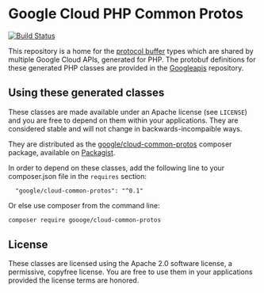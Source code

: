 # Google Cloud PHP Common Protos

[![Build Status](https://api.travis-ci.org/googleapis/google-cloud-php-common-protos.svg?branch=master)](https://travis-ci.org/googleapis/google-cloud-php-common-protos)

This repository is a home for the [protocol buffer][protobuf] types which are
shared by multiple Google Cloud APIs, generated for PHP.
The protobuf definitions for these generated PHP classes are provided in the
[Googleapis][googleapis] repository.

## Using these generated classes

These classes are made available under an Apache license (see `LICENSE`) and
you are free to depend on them within your applications. They are
considered stable and will not change in backwards-incompaible ways.

They are distributed as the [google/cloud-common-protos][packagist-cloud-common-protos]
composer package, available on [Packagist][packagist].

In order to depend on these classes, add the following line to your
composer.json file in the `requires` section:

```
  "google/cloud-common-protos": "^0.1"
```

Or else use composer from the command line:

```bash
composer require goooge/cloud-common-protos
```

## License

These classes are licensed using the Apache 2.0 software license, a
permissive, copyfree license. You are free to use them in your applications
provided the license terms are honored.

  [protobuf]: https://developers.google.com/protocol-buffers/
  [googleapis]: https://github.com/googleapis/googleapis/
  [packagist-cloud-common-protos]: https://packagist.org/packages/google/cloud-common-protos/
  [packagist]: https://packagist.org/
